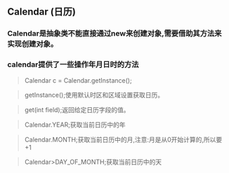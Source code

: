 ## Calendar (日历)

### Calendar是抽象类不能直接通过new来创建对象,需要借助其方法来实现创建对象。
### calendar提供了一些操作年月日时的方法

> Calendar c = Calendar.getInstance();

> getInstance();使用默认时区和区域设置获取日历。

> get(int field);返回给定日历字段的值。

> Calendar.YEAR;获取当前日历中的年

> Calendar.MONTH;获取当前日历中的月,注意:月是从0开始计算的,所以要+1

> Calendar>DAY_OF_MONTH;获取当前日历中的天

